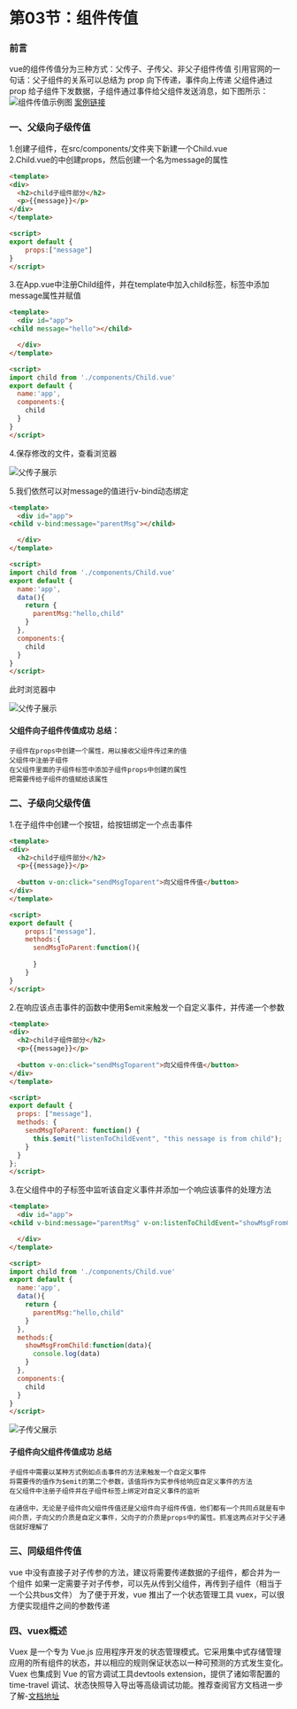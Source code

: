# 第03节：组件传值

### 前言

vue的组件传值分为三种方式：父传子、子传父、非父子组件传值
引用官网的一句话：父子组件的关系可以总结为 prop 向下传递，事件向上传递
父组件通过 prop 给子组件下发数据，子组件通过事件给父组件发送消息，如下图所示：
![组件传值示例图](../images/0704_pass.png)
[案例链接](https://github.com/xiaozhoulee/xiaozhou-examples/tree/master/07-基于Vue的web项目开发/第03节%EF%BC%9A组件传值/组件传值)

### 一、父级向子级传值 
1.创建子组件，在src/components/文件夹下新建一个Child.vue  
2.Child.vue的中创建props，然后创建一个名为message的属性
``` html
<template>
<div>
  <h2>child子组件部分</h2>
  <p>{{message}}</p>
</div>
</template>

<script>
export default {
    props:["message"]
}
</script>
```

3.在App.vue中注册Child组件，并在template中加入child标签，标签中添加message属性并赋值

``` html
<template>
  <div id="app">
<child message="hello"></child>

  </div>
</template>

<script>
import child from './components/Child.vue'
export default {
  name:'app',
  components:{
    child
  }
}
</script>
```

4.保存修改的文件，查看浏览器

![父传子展示](../images/0703_FatherandSon.PNG)

5.我们依然可以对message的值进行v-bind动态绑定

``` html
<template>
  <div id="app">
<child v-bind:message="parentMsg"></child>

  </div>
</template>

<script>
import child from './components/Child.vue'
export default {
  name:'app',
  data(){
    return {
      parentMsg:"hello,child"
    }
  },
  components:{
    child
  }
}
</script>
```

此时浏览器中

![父传子展示](../images/0703_FatherandSon2.PNG)

#### 父组件向子组件传值成功 总结：
```
子组件在props中创建一个属性，用以接收父组件传过来的值  
父组件中注册子组件  
在父组件里面的子组件标签中添加子组件props中创建的属性  
把需要传给子组件的值赋给该属性
```
### 二、子级向父级传值

1.在子组件中创建一个按钮，给按钮绑定一个点击事件
``` html
<template>
<div>
  <h2>child子组件部分</h2>
  <p>{{message}}</p>
  
  <button v-on:click="sendMsgToparent">向父组件传值</button>
</div>
</template>

<script>
export default {
    props:["message"],
    methods:{
      sendMsgToParent:function(){
        
      }
    }
}
</script>
```
2.在响应该点击事件的函数中使用$emit来触发一个自定义事件，并传递一个参数

``` html
<template>
<div>
  <h2>child子组件部分</h2>
  <p>{{message}}</p>
  
  <button v-on:click="sendMsgToparent">向父组件传值</button>
</div>
</template>

<script>
export default {
  props: ["message"],
  methods: {
    sendMsgToParent: function() {
      this.$emit("listenToChildEvent", "this nessage is from child");
    }
  }
};
</script>
```

3.在父组件中的子标签中监听该自定义事件并添加一个响应该事件的处理方法

``` html
<template>
  <div id="app">
<child v-bind:message="parentMsg" v-on:listenToChildEvent="showMsgFromChild"></child>

  </div>
</template>

<script>
import child from './components/Child.vue'
export default {
  name:'app',
  data(){
    return {
      parentMsg:"hello,child"
    }
  },
  methods:{
    showMsgFromChild:function(data){
      console.log(data)
    }
  },
  components:{
    child
  }
}
</script>
```
![子传父展示](../images/0703_cz.PNG)
#### 子组件向父组件传值成功  总结
```
子组件中需要以某种方式例如点击事件的方法来触发一个自定义事件  
将需要传的值作为$emit的第二个参数，该值将作为实参传给响应自定义事件的方法  
在父组件中注册子组件并在子组件标签上绑定对自定义事件的监听  

在通信中，无论是子组件向父组件传值还是父组件向子组件传值，他们都有一个共同点就是有中间介质，子向父的介质是自定义事件，父向子的介质是props中的属性。抓准这两点对于父子通信就好理解了
```
### 三、同级组件传值
vue 中没有直接子对子传参的方法，建议将需要传递数据的子组件，都合并为一个组件
如果一定需要子对子传参，可以先从传到父组件，再传到子组件（相当于一个公共bus文件）
为了便于开发，vue 推出了一个状态管理工具 vuex，可以很方便实现组件之间的参数传递

### 四、vuex概述
Vuex 是一个专为 Vue.js 应用程序开发的状态管理模式。它采用集中式存储管理应用的所有组件的状态，并以相应的规则保证状态以一种可预测的方式发生变化。Vuex 也集成到 Vue 的官方调试工具devtools extension，提供了诸如零配置的 time-travel 调试、状态快照导入导出等高级调试功能。推荐查阅官方文档进一步了解-[文档地址](https://vuex.vuejs.org/zh/installation.html
)